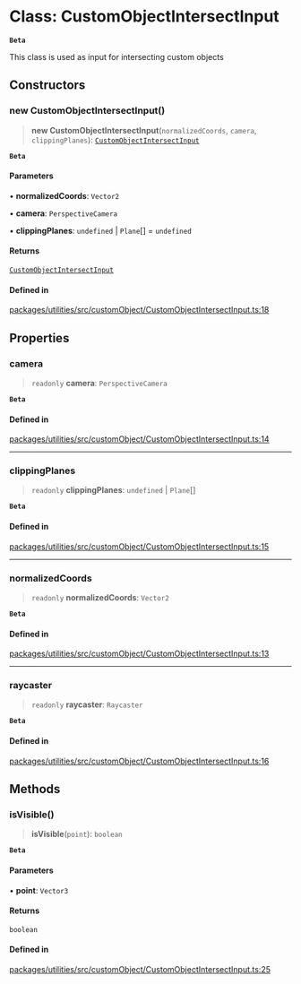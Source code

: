 # Class: CustomObjectIntersectInput

**`Beta`**

This class is used as input for intersecting custom objects

## Constructors

### new CustomObjectIntersectInput()

> **new CustomObjectIntersectInput**(`normalizedCoords`, `camera`, `clippingPlanes`): [`CustomObjectIntersectInput`](CustomObjectIntersectInput.md)

**`Beta`**

#### Parameters

• **normalizedCoords**: `Vector2`

• **camera**: `PerspectiveCamera`

• **clippingPlanes**: `undefined` \| `Plane`[] = `undefined`

#### Returns

[`CustomObjectIntersectInput`](CustomObjectIntersectInput.md)

#### Defined in

[packages/utilities/src/customObject/CustomObjectIntersectInput.ts:18](https://github.com/cognitedata/reveal/blob/2acd9d17229d2bc8e309653b4d6a39ad941e44f1/viewer/packages/utilities/src/customObject/CustomObjectIntersectInput.ts#L18)

## Properties

### camera

> `readonly` **camera**: `PerspectiveCamera`

**`Beta`**

#### Defined in

[packages/utilities/src/customObject/CustomObjectIntersectInput.ts:14](https://github.com/cognitedata/reveal/blob/2acd9d17229d2bc8e309653b4d6a39ad941e44f1/viewer/packages/utilities/src/customObject/CustomObjectIntersectInput.ts#L14)

***

### clippingPlanes

> `readonly` **clippingPlanes**: `undefined` \| `Plane`[]

**`Beta`**

#### Defined in

[packages/utilities/src/customObject/CustomObjectIntersectInput.ts:15](https://github.com/cognitedata/reveal/blob/2acd9d17229d2bc8e309653b4d6a39ad941e44f1/viewer/packages/utilities/src/customObject/CustomObjectIntersectInput.ts#L15)

***

### normalizedCoords

> `readonly` **normalizedCoords**: `Vector2`

**`Beta`**

#### Defined in

[packages/utilities/src/customObject/CustomObjectIntersectInput.ts:13](https://github.com/cognitedata/reveal/blob/2acd9d17229d2bc8e309653b4d6a39ad941e44f1/viewer/packages/utilities/src/customObject/CustomObjectIntersectInput.ts#L13)

***

### raycaster

> `readonly` **raycaster**: `Raycaster`

**`Beta`**

#### Defined in

[packages/utilities/src/customObject/CustomObjectIntersectInput.ts:16](https://github.com/cognitedata/reveal/blob/2acd9d17229d2bc8e309653b4d6a39ad941e44f1/viewer/packages/utilities/src/customObject/CustomObjectIntersectInput.ts#L16)

## Methods

### isVisible()

> **isVisible**(`point`): `boolean`

**`Beta`**

#### Parameters

• **point**: `Vector3`

#### Returns

`boolean`

#### Defined in

[packages/utilities/src/customObject/CustomObjectIntersectInput.ts:25](https://github.com/cognitedata/reveal/blob/2acd9d17229d2bc8e309653b4d6a39ad941e44f1/viewer/packages/utilities/src/customObject/CustomObjectIntersectInput.ts#L25)
